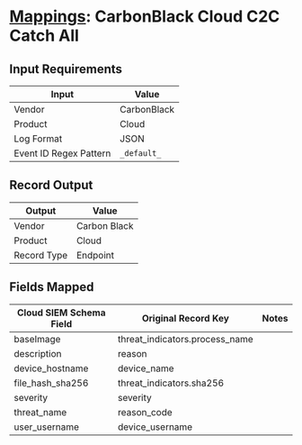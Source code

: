 # [Mappings](README.md): CarbonBlack Cloud C2C Catch All

## Input Requirements

|Input|Value|
|-----|-----|
|Vendor|CarbonBlack|
|Product|Cloud|
|Log Format|JSON|
|Event ID Regex Pattern|`_default_`|

## Record Output

|Output|Value|
|------|-----|
|Vendor|Carbon Black|
|Product|Cloud|
|Record Type|Endpoint|

## Fields Mapped

|Cloud SIEM Schema Field|Original Record Key|Notes|
|-----------------------|-------------------|-----|
|baseImage|threat_indicators.process_name||
|description|reason||
|device_hostname|device_name||
|file_hash_sha256|threat_indicators.sha256||
|severity|severity||
|threat_name|reason_code||
|user_username|device_username||


